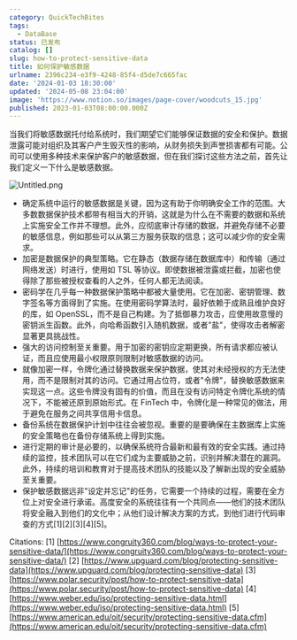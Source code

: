 ```yaml
---
category: QuickTechBites
tags:
  - DataBase
status: 已发布
catalog: []
slug: how-to-protect-sensitive-data
title: 如何保护敏感数据
urlname: 2396c234-e3f9-4248-85f4-d5de7c665fac
date: '2024-01-03 18:30:00'
updated: '2024-05-08 23:04:00'
image: 'https://www.notion.so/images/page-cover/woodcuts_15.jpg'
published: 2023-01-03T08:00:00.000Z
---
```


当我们将敏感数据托付给系统时，我们期望它们能够保证数据的安全和保护。数据泄露可能对组织及其客户产生毁灭性的影响，从财务损失到声誉损害都有可能。公司可以使用多种技术来保护客户的敏感数据，但在我们探讨这些方法之前，首先让我们定义一下什么是敏感数据。


![Untitled.png](https://prod-files-secure.s3.us-west-2.amazonaws.com/5d24fe63-e567-4804-86f9-9fdc62e13082/aa7e6578-50d6-4f37-a4e4-28071bd0fba3/Untitled.png?X-Amz-Algorithm=AWS4-HMAC-SHA256&X-Amz-Content-Sha256=UNSIGNED-PAYLOAD&X-Amz-Credential=ASIAZI2LB466WLJZTZW3%2F20250307%2Fus-west-2%2Fs3%2Faws4_request&X-Amz-Date=20250307T213321Z&X-Amz-Expires=3600&X-Amz-Security-Token=IQoJb3JpZ2luX2VjEAUaCXVzLXdlc3QtMiJGMEQCIAxfsFjR7m2wWGu361QSf8wMTB39IV4YojA%2FILOMxMkgAiAgG0Y8fsEsuNQil6RqTGeZqQbRCuF3CTu9XjaEnUkvJSr%2FAwhOEAAaDDYzNzQyMzE4MzgwNSIMMUCbtLZ0iqfU7lnOKtwDYt5T8XSFDiyY47mxDkA7xU6s0hYsER11WIY81Fm5QpxFLhm3nL%2By1PKNZx7SAiQa41K44qPWQMf1c%2B0FsiWcXMNneOBHyqE%2BrN22klUcpzzRcrC6r66rsQLpvDxleeFJ9Tf%2F%2BJ6V2YO24bHbxe1peE%2B23ZBI%2BvntDs9DDrlXMLpARsJmEpt2piu7g6CDdxAb9CT7maWf73l%2Frqu%2FFxcfEv34EQZV98l0xTZ8piCpQ8nWoXNuNDIyDum%2B%2FfmbxIIR2q7mRPT6UtkAYbw6o3jtHQgM1qnhuMlpQGCvlle7He4cIINwlN%2BJXaN9oMCTC4XVh0JOeaIt7PphZrGdZEu%2B9KuiJzOkE8%2B4OaZ3x%2BntJFLM%2FzAS4%2FN6eKl9TZjrmxc8qPqTmx4lc%2Fo5OPm7%2Bl5WluLIzbs2Ol7nxU8B9MeRD34apy3qsZSd2q%2BZXWkIhvhMRKIMyVlSk2s6V1l88Zd1eDhFxnmnxqjmu0KqyggCME6IerJ2tu%2FSuxEGDVah58llHSeq6i0%2BJd%2B75hRcK%2BzF2M4ZiMEhWYfC9nln01Q0vQ7G%2BpuWkeM%2F1fGTkTAYU8jKeRK5LhA1fRydmSJaucM6DrNGrTNOaj15FnDa2OZDmokgUU8Gh1nfeF2S%2BIUwwL2tvgY6pgHfZqcSj6aLMdokiCSiENTVBmqW4X7qDPIhxTmQYS4sKlex4PAV3ILUt0hQDTX2Opka5W6THTdUfFZWzVhFs5lzQ%2FpL98lU%2Bzrr03B1qjVpdiadd8bPP4cFr0MazWQ7ThVvXwpQo3pu9SKT5lVPfRlmjB607RY3UHKjWsGjPjdmJQaOMAlgpVh0id0seU1eJLVL%2FPlCo2bCsTNvWkhv9vDMAe2b86sg&X-Amz-Signature=a9db49f8df896e6da56561ef40d629b10cfb684edd1d96a5291c88756eb854b2&X-Amz-SignedHeaders=host&x-id=GetObject)

- 确定系统中运行的敏感数据是关键，因为这有助于你明确安全工作的范围。大多数数据保护技术都带有相当大的开销，这就是为什么在不需要的数据和系统上实施安全工作并不理想。此外，应彻底审计存储的数据，并避免存储不必要的敏感信息，例如那些可以从第三方服务获取的信息；这可以减少你的安全需求。
- 加密是数据保护的典型策略。它在静态（数据存储在数据库中）和传输（通过网络发送）时进行，使用如 TSL 等协议。即使数据被泄露或拦截，加密也使得除了那些被授权查看的人之外，任何人都无法阅读。
- 密码学在几乎每一种数据保护策略中都被大量使用。它在加密、密钥管理、数字签名等方面得到了实施。在使用密码学算法时，最好依赖于成熟且维护良好的库，如 OpenSSL，而不是自己构建。为了抵御暴力攻击，应使用故意慢的密钥派生函数。此外，向哈希函数引入随机数据，或者"盐"，使得攻击者解密显著更具挑战性。
- 强大的访问控制至关重要。用于加密的密钥应定期更换，所有请求都应被认证，而且应使用最小权限原则限制对敏感数据的访问。
- 就像加密一样，令牌化通过替换数据来保护数据，使其对未经授权的方无法使用，而不是限制对其的访问。它通过用占位符，或者"令牌"，替换敏感数据来实现这一点。这些令牌没有固有的价值，而且在没有访问特定令牌化系统的情况下，不能被还原到原始形式。在 FinTech 中，令牌化是一种常见的做法，用于避免在服务之间共享信用卡信息。
- 备份系统在数据保护计划中往往会被忽视。重要的是要确保在主数据库上实施的安全策略也在备份存储系统上得到实施。
- 进行定期的审计是必要的，以确保系统符合最新和最有效的安全实践。通过持续的监控，技术团队可以在它们成为主要威胁之前，识别并解决潜在的漏洞。此外，持续的培训和教育对于提高技术团队的技能以及了解新出现的安全威胁至关重要。
- 保护敏感数据远非"设定并忘记"的任务，它需要一个持续的过程，需要在全方位上对安全进行承诺。高度安全的系统往往有一个共同点——他们的技术团队将安全融入到他们的文化中；从他们设计解决方案的方式，到他们进行代码审查的方式[1][2][3][4][5]。

Citations:
[1] [https://www.congruity360.com/blog/ways-to-protect-your-sensitive-data/](https://www.congruity360.com/blog/ways-to-protect-your-sensitive-data/)
[2] [https://www.upguard.com/blog/protecting-sensitive-data](https://www.upguard.com/blog/protecting-sensitive-data)
[3] [https://www.polar.security/post/how-to-protect-sensitive-data](https://www.polar.security/post/how-to-protect-sensitive-data)
[4] [https://www.weber.edu/iso/protecting-sensitive-data.html](https://www.weber.edu/iso/protecting-sensitive-data.html)
[5] [https://www.american.edu/oit/security/protecting-sensitive-data.cfm](https://www.american.edu/oit/security/protecting-sensitive-data.cfm)

